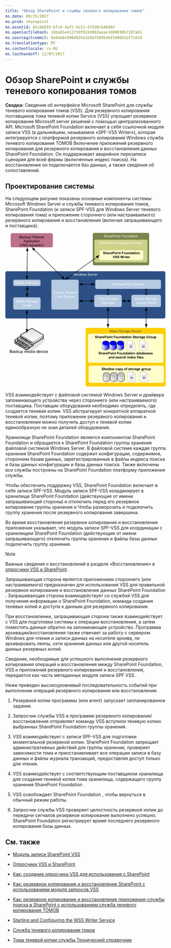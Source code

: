 ```yaml
---
title: "Обзор SharePoint и службы теневого копирования томов"
ms.date: 09/25/2017
ms.prod: sharepoint
ms.assetid: d1cb6653-bfc0-4af2-b221-d7d30cb40d84
ms.openlocfilehash: 16ba81e41273df0243063aeae3d80030b718fa61
ms.sourcegitcommit: 0a94e0c600db24a1b5bf5895e6d3d9681bf7c810
ms.translationtype: MT
ms.contentlocale: ru-RU
ms.lasthandoff: 12/07/2017
---
```

# <a name="overview-of-sharepoint-and-the-volume-shadow-copy-service"></a>Обзор SharePoint и службы теневого копирования томов
 **Сводка:** Сведения об интерфейсе Microsoft SharePoint для службы теневого копирования томов (VSS).
Для резервного копирования поставщиков тома теневой копии Service (VSS) упрощает резервное копирование Microsoft server решений с помощью централизованного API. Microsoft SharePoint Foundation включает в себя ссылочной модуля записи VSS (в дальнейшем, называемое «SPF-VSS Writer»), которая интегрируется с платформой резервного копирования Windows служба теневого копирования ТОМОВ Включение приложений резервного копирования для резервного копирования и восстановления данных SharePoint Foundation. Он поддерживает аварийное перезаписи сценария для всей фермы (включенные индекс поиска). На восстановление он подключается баз данных, а также сведения об сопоставлений.
  
    
    


## <a name="design-of-the-system"></a>Проектирование системы

На следующем рисунке показаны основные компоненты системы: Microsoft Windows Server и службы теневого копирования томов, SharePoint Foundation (и записи SPF-VSS для Windows Server теневого копирования тома) и приложение стороннего (или настраиваемого) резервного копирования и восстановления (включая запрашивающего и поставщика).
  
    
    

  
    
    
![Отношения между SharePoint и VSS](../images/77a290e8-e4aa-4c54-b1ec-3d74bf3962b6.gif)
  
    
    
VSS взаимодействует с файловой системой Windows Server и драйвера запоминающего устройства через стороннего (или настраиваемого) поставщика. Поставщик оборудования необходимо определить, где создается теневая копия. VSS абстрагирует конкретной аппаратной теневой копии, поэтому приложение резервного копирования и восстановления можно получить доступ к теневой копии единообразную не зная деталей оборудования. 
  
    
    
Хранилище SharePoint Foundation является компонентом SharePoint Foundation и обращается к SharePoint Foundation группы хранения файловой системой Windows Server. В файловой системе каждая группа хранения SharePoint Foundation содержит конфигурации, содержимое, сторонним базам данных, зарегистрированные в файлы индекса поиска и базы данных конфигурации и базы данных поиска. Также включены все службы построены на SharePoint Foundation платформу приложения службы. 
  
    
    
Чтобы обеспечить поддержку VSS, SharePoint Foundation включает в себя записи SPF-VSS. Модуль записи SPF-VSS координирует в хранилище SharePoint Foundation (действующие от имени запрашивающей стороны) и отключить перед его резервное копирование группы хранения и Чтобы разморозить и подключить группу хранения после резервного копирования завершена.
  
    
    
Во время восстановления резервное копирование и восстановление приложения указывает, что модуль записи SPF-VSS для координации с хранилищем SharePoint Foundation (действующие от имени запрашивающего) отключить группы хранения и файлы базы данных подключить группу хранения.
  
> [!NOTE]
> Важные сведения о восстановлений в разделе «Восстановление» в [опросчики VSS и SharePoint](vss-requestors-and-sharepoint.md) .
  
    
    

Запрашивающая сторона является приложением стороннего (или настраиваемого) предназначен для использования VSS для правильной резервное копирование и восстановление данных SharePoint Foundation . Запрашивающая сторона взаимодействует со службой VSS для получения информации о SharePoint Foundation, команда создания теневых копий и доступа к данным для резервного копирования. 
  
    
    
При восстановлении, запрашивающая сторона также взаимодействует с VSS для подготовки системы к операции восстановления, а затем поместить данные обратно на запоминающее устройство. Программа архивации/восстановления также отвечает за работу с сервером Windows для чтения и записи данных на носителе архива, ли архивировать ленты, сети хранения данных или другой носитель данных резервных копий. 
  
    
    
Сведения, необходимые для успешного выполнения резервного копирования операций и восстановления между SharePoint Foundation, VSS и приложений резервного копирования и восстановления, передается как часть метаданных модуля записи SPF VSS.
  
    
    
Ниже приведен высокоуровневый последовательность событий при выполнении операций резервного копирования или восстановления.
  
    
    

  
    
    

1. Резервной копии программы (или агент) запускает запланированное задание. 
    
  
2. Запросчик службы VSS в программе резервного копирования/восстановления отправляет команду VSS вступили теневую копию выбранных SharePoint Foundation группы хранения. 
    
  
3. VSS взаимодействует с записи SPF-VSS для подготовки моментальной резервной копии. SharePoint Foundation запрещает административных действий для группы хранения, проверяет зависимости тома и приостанавливает все операции записи в базу данных и файлы журнала транзакций, предоставляя доступ только для чтения. 
    
  
4. VSS взаимодействует с соответствующим поставщиком хранилища для создания теневой копии тома хранилища, содержащего группу хранения SharePoint Foundation . 
    
  
5. VSS освобождает SharePoint Foundation , чтобы вернуться в обычный режим работы.
    
  
6. Запросчик службы VSS проверяет целостность резервной копии до передачи сигналов резервное копирование выполнено успешно. SharePoint Foundation регистрирует время последнего резервного копирования базы данных.
    
  

## <a name="see-also"></a>См. также
<a name="bk_addresources"> </a>


-  [Модуль записи SharePoint VSS](sharepoint-vss-writer.md)
    
  
-  [Опросчики VSS и SharePoint](vss-requestors-and-sharepoint.md)
    
  
-  [Как: создание опросчика VSS для использования с SharePoint](how-to-create-a-vss-requestor-for-use-with-sharepoint.md)
    
  
-  [Как: резервное копирование и восстановление SharePoint с использованием модуля запросов VSS](how-to-back-up-and-restore-sharepoint-using-a-vss-requestor.md)
    
  
-  [Как: резервное копирование и восстановление приложения-службы поиска в SharePoint с использованием служба теневого копирования ТОМОВ](how-to-back-up-and-restore-a-search-service-application-in-sharepoint-using.md)
    
  
-  [Starting and Configuring the WSS Writer Service](http://msdn.microsoft.com/library/c9243dd6-e61e-4783-9fef-48d0122f1c09.aspx)
    
  
-  [Служба теневого копирования томов](http://msdn.microsoft.com/en-us/library/windows/desktop/bb968832%28v=vs.85%29.aspx)
    
  
-  [Тома теневой копии службы Технический справочник](http://msdn.microsoft.com/en-us/library/windows/desktop/aa384648%28v=vs.85%29.aspx)
    
  


